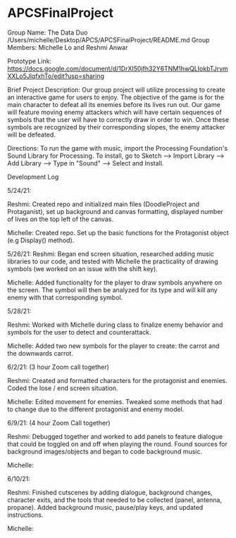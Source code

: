 # APCSFinalProject

Group Name: The Data Duo
/Users/michelle/Desktop/APCS/APCSFinalProject/README.md
Group Members: Michelle Lo and Reshmi Anwar

Prototype Link: https://docs.google.com/document/d/1DrXI50jfh32Y6TNM1hwQLIokbTJrvmXXLo5JlqfxhTo/edit?usp=sharing

Brief Project Description:
Our group project will utilize processing to create an interactive game for users to enjoy. The objective of the game is for the main character to defeat all its enemies before its lives run out. Our game will feature moving enemy attackers which will have certain sequences of symbols that the user will have to correctly draw in order to win. Once these symbols are recognized by their corresponding slopes, the enemy attacker will be defeated.

Directions:
To run the game with music, import the Processing Foundation's Sound Library for Processing. To install, go to Sketch --> Import Library --> Add Library --> Type in "Sound" --> Select and Install.


Development Log

5/24/21:

Reshmi: Created repo and initialized main files (DoodleProject and Protaganist), set up background and canvas formatting, displayed number of lives on the top left of the canvas.

Michelle: Created repo. Set up the basic functions for the Protagonist object (e.g Display() method).

5/26/21:
Reshmi: Began end screen situation, researched adding music libraries to our code, and tested with Michelle the practicality of drawing symbols (we worked on an issue with the shift key).

Michelle: Added functionality for the player to draw symbols anywhere on the screen. The symbol will then be analyzed for its type and will kill any enemy with that corresponding symbol.

5/28/21:

Reshmi: Worked with Michelle during class to finalize enemy behavior and symbols for the user to detect and counterattack.

Michelle: Added two new symbols for the player to create: the carrot and the downwards carrot.

6/2/21: (3 hour Zoom call together)

Reshmi: Created and formatted characters for the protagonist and enemies. Coded the lose / end screen situation.

Michelle: Edited movement for enemies. Tweaked some methods that had to change due to the different protagonist and enemy model.

6/9/21: (4 hour Zoom Call together)

Reshmi: Debugged together and worked to add panels to feature dialogue that could be toggled on and off when playing the round. Found sources for background images/objects and began to code background music.

Michelle:


6/10/21:

Reshmi: Finished cutscenes by adding dialogue, background changes, character exits, and the tools that needed to be collected (panel, antenna, propane). Added background music, pause/play keys, and updated instructions.

Michelle:
